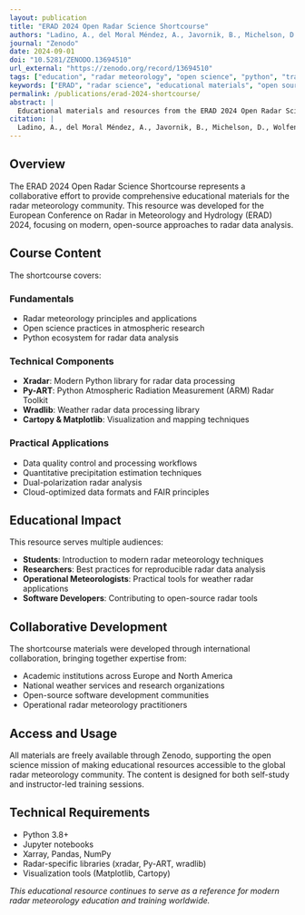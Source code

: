 ```yaml
---
layout: publication
title: "ERAD 2024 Open Radar Science Shortcourse"
authors: "Ladino, A., del Moral Méndez, A., Javornik, B., Michelson, D., Wolfensberger, D., Ghiggi, G., DeHart, J., Figueras i Ventura, J., Giles, J., Mühlbauer, K., Grover, M., Dixon, M., Jackson, R., Collis, S., Cha, T.-Y., & ERAD2024 Open Radar Science Shortcourse contributors"
journal: "Zenodo"
date: 2024-09-01
doi: "10.5281/ZENODO.13694510"
url_external: "https://zenodo.org/record/13694510"
tags: ["education", "radar meteorology", "open science", "python", "training"]
keywords: ["ERAD", "radar science", "educational materials", "open source", "meteorology"]
permalink: /publications/erad-2024-shortcourse/
abstract: |
  Educational materials and resources from the ERAD 2024 Open Radar Science Shortcourse. This comprehensive collection provides hands-on training materials for radar meteorology using open-source Python tools and modern data analysis techniques.
citation: |
  Ladino, A., del Moral Méndez, A., Javornik, B., Michelson, D., Wolfensberger, D., Ghiggi, G., DeHart, J., Figueras i Ventura, J., Giles, J., Mühlbauer, K., Grover, M., Dixon, M., Jackson, R., Collis, S., Cha, T.-Y., & ERAD2024 Open Radar Science Shortcourse contributors. (2024). ERAD 2024 Open Radar Science Shortcourse. Zenodo. https://doi.org/10.5281/ZENODO.13694510
---
```


## Overview

The ERAD 2024 Open Radar Science Shortcourse represents a collaborative effort to provide comprehensive educational materials for the radar meteorology community. This resource was developed for the European Conference on Radar in Meteorology and Hydrology (ERAD) 2024, focusing on modern, open-source approaches to radar data analysis.

## Course Content

The shortcourse covers:

### Fundamentals
- Radar meteorology principles and applications
- Open science practices in atmospheric research
- Python ecosystem for radar data analysis

### Technical Components
- **Xradar**: Modern Python library for radar data processing
- **Py-ART**: Python Atmospheric Radiation Measurement (ARM) Radar Toolkit
- **Wradlib**: Weather radar data processing library
- **Cartopy & Matplotlib**: Visualization and mapping techniques

### Practical Applications
- Data quality control and processing workflows
- Quantitative precipitation estimation techniques
- Dual-polarization radar analysis
- Cloud-optimized data formats and FAIR principles

## Educational Impact

This resource serves multiple audiences:
- **Students**: Introduction to modern radar meteorology techniques
- **Researchers**: Best practices for reproducible radar data analysis
- **Operational Meteorologists**: Practical tools for weather radar applications
- **Software Developers**: Contributing to open-source radar tools

## Collaborative Development

The shortcourse materials were developed through international collaboration, bringing together expertise from:
- Academic institutions across Europe and North America
- National weather services and research organizations
- Open-source software development communities
- Operational radar meteorology practitioners

## Access and Usage

All materials are freely available through Zenodo, supporting the open science mission of making educational resources accessible to the global radar meteorology community. The content is designed for both self-study and instructor-led training sessions.

## Technical Requirements

- Python 3.8+
- Jupyter notebooks
- Xarray, Pandas, NumPy
- Radar-specific libraries (xradar, Py-ART, wradlib)
- Visualization tools (Matplotlib, Cartopy)

*This educational resource continues to serve as a reference for modern radar meteorology education and training worldwide.*